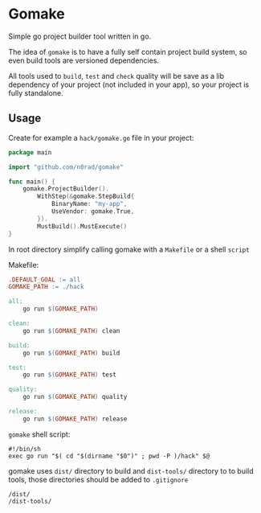 # Gomake

Simple go project builder tool written in go.

The idea of `gomake` is to have a fully self contain project build system, so even build tools are versioned dependencies.

All tools used to `build`, `test` and `check` quality will be save as a lib dependency of your project (not included in your app),
so your project is fully standalone.

## Usage 

Create for example a `hack/gomake.go` file in your project:

```go
package main

import "github.com/n0rad/gomake"

func main() {
	gomake.ProjectBuilder().
		WithStep(&gomake.StepBuild{
			BinaryName: "my-app",
            UseVendor: gomake.True,
		}).
		MustBuild().MustExecute()
}
```

In root directory simplify calling gomake with a `Makefile` or a shell `script`

Makefile:
```makefile
.DEFAULT_GOAL := all
GOMAKE_PATH := ./hack

all:
	go run $(GOMAKE_PATH)

clean:
	go run $(GOMAKE_PATH) clean

build:
	go run $(GOMAKE_PATH) build

test:
	go run $(GOMAKE_PATH) test

quality:
	go run $(GOMAKE_PATH) quality

release:
	go run $(GOMAKE_PATH) release
```

`gomake` shell script:
```shell script
#!/bin/sh
exec go run "$( cd "$(dirname "$0")" ; pwd -P )/hack" $@
``` 

gomake uses `dist/` directory to build and `dist-tools/` directory to to build tools, those directories should be added to `.gitignore`
```gitignore
/dist/
/dist-tools/
```